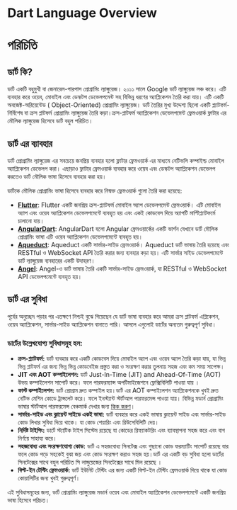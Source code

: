 # Dart Language Overview

# পরিচিতি

## ডার্ট কি?

ডার্ট একটি বহুমুখী বা জেনারেল-পারপাস প্রোগ্রামিং ল্যাঙ্গুয়েজ। ২০১১ সালে Google ডার্ট ল্যাঙ্গুয়েজ লঞ্চ করে। এটি ব্যবহার
করে ওয়েব, মোবাইল এবং ডেস্কটপ ডেভেলপমেন্ট সহ বিভিন্ন ধরণের অ্যাপ্লিকেশন তৈরি করা যায়। এটি একটি অবজেক্ট-অরিয়েন্টেড (
Object-Oriented) প্রোগ্রামিং ল্যাঙ্গুয়েজ। ডার্ট তৈরির মুখ্য উদ্দেশ্য ছিলো একটি প্ল্যাটফর্ম-নির্বিশেষ বা ক্রস প্লাটফর্ম
প্রোগ্রামিং ল্যাঙ্গুয়েজ তৈরি কড়া।ক্রস-প্লাটফর্ম অ্যাপ্লিকেশন ডেভেলপমেন্ট ফ্রেমওয়ার্ক ফ্লাটার এর মৌলিক ল্যাঙ্গুয়েজ
হিসেবে ডার্ট বহুল পরিচিত।

## ডার্ট এর ব্যাবহার

ডার্ট প্রোগ্রামিং ল্যাঙ্গুয়েজ এর সবচেয়ে জনপ্রিয় ব্যবহার হলো ফ্লাটার ফ্রেমওয়ার্ক এর মাধ্যমে নেটিভলি কম্পাইল্ড মোবাইল
অ্যাপ্লিকেশন ডেভেলপ করা। এছাড়াও ফ্লাটার ফ্রেমওয়ার্ক ব্যবহার করে ওয়েব এবং ডেস্কটপ অ্যাপ্লিকেশন ডেভেলপ করতেও ডার্ট মৌলিক
ভাষা হিসেবে ব্যবহার করা হয়।

ডার্টকে মৌলিক প্রোগ্রামিং ভাষা হিসেবে ব্যবহার করে নিন্মক্ত ফ্রেমওয়ার্ক গুলো তৈরি করা হয়েছে:

* **[Flutter](https://flutter.dev/)**: Flutter একটি জনপ্রিয় ক্রস-প্ল্যাটফর্ম মোবাইল অ্যাপ ডেভেলপমেন্ট ফ্রেমওয়ার্ক। এটি
  মোবাইল অ্যাপ এবং ওয়েব অ্যাপ্লিকেশন ডেভেলপমেন্টে ব্যবহৃত হয় এবং একই কোডবেস দিয়ে অ্যাপটি মাল্টিপ্ল্যাটফর্মে চালানো
  যায়।
* **[AngularDart](https://angulardart.xyz/)**: AngularDart হলো Angular ফ্রেমওয়ার্কের একটি ভার্শন যেখানে ডার্ট মৌলিক
  প্রোগ্রামিং ভাষা এটি ওয়েব অ্যাপ্লিকেশন ডেভেলপমেন্টে ব্যবহৃত হয়।
* **[Aqueduct](https://aqueduct.io/)**: Aqueduct একটি সার্ভার-সাইড ফ্রেমওয়ার্ক। Aqueduct ডার্ট ভাষায় তৈরি হয়েছে এবং
  RESTful ও WebSocket API তৈরি করার জন্য ব্যবহার কড়া হয়। এটি সার্ভার সাইড ডেভেলপমেন্টে ডার্ট ল্যাঙ্গুয়েজ ব্যবহারের
  একটি উদাহরণ।
* **[Angel](https://angel-dart.dev/)**: Angel-ও ডার্ট ভাষায় তৈরি একটি সার্ভার-সাইড ফ্রেমওয়ার্ক, যা RESTful ও WebSocket
  API ডেভেলপমেন্টে ব্যবহৃত হয়।

## ডার্ট এর সুবিধা

পূর্বের অনুচ্ছেদ পড়ার পর এতক্ষণে নিশ্চই বুঝে গিয়েছেন যে ডার্ট ভাষা ব্যবহার করে আমরা ক্রস প্লাটফর্ম এপ্লিকেশন, ওয়েব
অ্যাপ্লিকেশন, সার্ভার-সাইড অ্যাপ্লিকেশন বানাতে পারি। আসলে এগুলোই ডার্টের অন্যতম গুরুত্বপূর্ণ সুবিধা।

### ডার্টের উল্লেখযোগ্য সুবিধাসমুহ হল:

* **ক্রস-প্ল্যাটফর্ম:** ডার্ট ব্যবহার করে একটি কোডবেস দিয়ে মোবাইল অ্যাপ এবং ওয়েব অ্যাপ তৈরি কড়া যায়, যা ভিন্ন ভিন্ন
  প্লাটফর্ম এর জন্য ভিন্ন ভিন্ন কোডবেইজ প্রস্তুত করা ও সংরক্ষণ করার তুলনায় সহজ এবং কম সময় সাপেক্ষ।
* **JIT এবং AOT কম্পাইলেশন:** ডার্ট Just-In-Time (JIT) and Ahead-Of-Time (AOT) উভয় কম্পাইলেশন সাপোর্ট করে। ফলে
  পারফরম্যান্স অপটিমাইজেশনে ফ্লেক্সিবিলিটি পাওয়া যায় ।
* **ফাস্ট কম্পাইলেশন:** ডার্ট প্রোগ্রাম দ্রুত কম্পাইল হয়।ডার্ট এর AOT কম্পাইলেশন অ্যাপ্লিকেশনকে খুবই দ্রুত নেটিভ মেশিন
  কোডে ট্রান্সলেট করে। ফলে ইনস্ট্যান্ট স্টার্টআপ পারফরমেন্স পাওয়া যায়। বিভিন্ন মডার্ন প্রোগ্রামিং ভাষার স্টার্টআপ
  পারফরমেন্স বেঞ্চমার্ক দেখার জন্য [ক্লিক করুণ](https://github.com/timsneath/time)।
* **সার্ভার-সাইড এবং ক্লায়েন্ট সাইডে একই ভাষা:** ডার্ট ব্যবহার করে একই ভাষায় ক্লায়েন্ট সাইড এবং সার্ভার-সাইড কোড
  লিখার সুবিধা দিয়ে থাকে। যা কোড শেয়ারিং এবং রিউসেবিলিটি দেয়।
* **নির্দিষ্ট টাইপিং:** ডার্টে স্ট্যাটিক টাইপ সিস্টেম রয়েছে যা কোডের রিফ্যাকটরিং এবং ব্যাবস্থাপনা সহজ করে এবং বাগ
  নির্ণয়ে সাহায্য করে।
* **সহজবোধ্য এবং সংরক্ষণযোগ্য কোড:** ডার্ট এ সহজবোধ্য সিনটেক্স এবং গুছানো কোড ফরম্যাটিং সাপোর্ট রয়েছে যার ফলে কোড পড়ে
  সহকেই বুঝা জয় এবং কোড সংরক্ষণ করাও সহজ হয়।ডার্ট এর একটি বড় সুবিধা হলো ডার্টের সিনটেক্সের সাথে বহুল পরিচিত সি
  লাঙ্গুয়েজের সিনটেক্সের সাথে মিল রয়েছে ।
* **বিল্ট-ইন টেস্টিং ফ্রেমওয়ার্ক:** ডার্ট ইউনিট টেস্টিং এর জন্য একটি বিল্ট-ইন টেস্টিং ফ্রেমওয়ার্ক দিয়ে থাকে যা কোড
  কোয়ালিটির জন্য খুবই গুরুত্বপূর্ণ।

এই সুবিধাসমূহের জন্য, ডার্ট প্রোগ্রামিং ল্যাঙ্গুয়েজ মডার্ন ওয়েব এবং মোবাইল অ্যাপ্লিকেশন ডেভেলপমেন্টে একটি জনপ্রিয়
ভাষা হিসেবে পরিচত।
